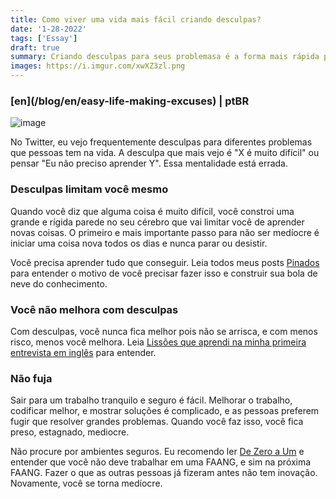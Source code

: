 ```yaml
---
title: Como viver uma vida mais fácil criando desculpas?
date: '1-28-2022'
tags: ['Essay']
draft: true
summary: Criando desculpas para seus problemasa é a forma mais rápida para fugir de coisas difíceis
images: https://i.imgur.com/xwXZ3zl.png
---
```


<h3>[en](/blog/en/easy-life-making-excuses) | ptBR</h3>

![image](https://i.imgur.com/xwXZ3zl.png)

No Twitter, eu vejo frequentemente desculpas para diferentes problemas que pessoas tem na vida. A desculpa que mais vejo é "X é muito difícil" ou pensar "Eu não preciso aprender Y". Essa mentalidade está errada.

### Desculpas limitam você mesmo

Quando você diz que alguma coisa é muito difícil, você constroi uma grande e rígida parede no seu cérebro que vai limitar você de aprender novas coisas. O primeiro e mais importante passo para não ser medíocre é iniciar uma coisa nova todos os dias e nunca parar ou desistir.

Você precisa aprender tudo que conseguir. Leia todos meus posts [Pinados](/pinned) para entender o motivo de você precisar fazer isso e construir sua bola de neve do conhecimento.

### Você não melhora com desculpas

Com desculpas, você nunca fica melhor pois não se arrisca, e com menos risco, menos você melhora. Leia [Lissões que aprendi na minha primeira entrevista em inglês](/blog/my-first-english-interview) para entender.

### Não fuja

Sair para um trabalho tranquilo e seguro é fácil. Melhorar o trabalho, codificar melhor, e mostrar soluções é complicado, e as pessoas preferem fugir que resolver grandes problemas. Quando você faz isso, você fica preso, estagnado, mediocre.

Não procure por ambientes seguros. Eu recomendo ler [De Zero a Um](https://www.amazon.com/Zero-One-Notes-Startups-Future/dp/0804139296) e entender que você não deve trabalhar em uma FAANG, e sim na próxima FAANG. Fazer o que as outras pessoas já fizeram antes não tem inovação. Novamente, você se torna medíocre.
